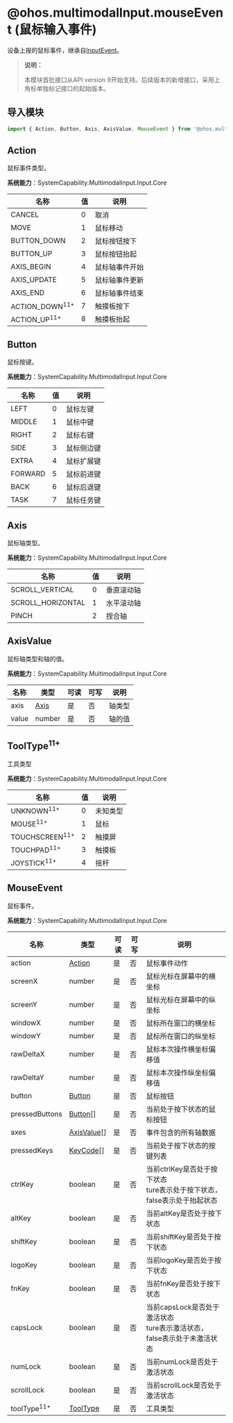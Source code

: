 # @ohos.multimodalInput.mouseEvent (鼠标输入事件)

设备上报的鼠标事件，继承自[InputEvent](./js-apis-inputevent.md)。

>  **说明：**
>
> 本模块首批接口从API version 9开始支持。后续版本的新增接口，采用上角标单独标记接口的起始版本。

## 导入模块

```js
import { Action, Button, Axis, AxisValue, MouseEvent } from '@ohos.multimodalInput.mouseEvent';
```

## Action

鼠标事件类型。

**系统能力**：SystemCapability.MultimodalInput.Input.Core

| 名称        | 值 | 说明                 |
| ----------- | -------- | -------------------- |
| CANCEL      | 0   | 取消             |
| MOVE        | 1   | 鼠标移动             |
| BUTTON_DOWN | 2   | 鼠标按钮按下         |
| BUTTON_UP   | 3   | 鼠标按钮抬起         |
| AXIS_BEGIN  | 4   | 鼠标轴事件开始 |
| AXIS_UPDATE | 5   | 鼠标轴事件更新 |
| AXIS_END    | 6   | 鼠标轴事件结束 |
| ACTION_DOWN<sup>11+</sup> | 7   | 触摸板按下 |
| ACTION_UP<sup>11+</sup> | 8   | 触摸板抬起 |

## Button

鼠标按键。

**系统能力**：SystemCapability.MultimodalInput.Input.Core

| 名称      | 值  | 说明    |
| ------- | ------| ----- |
| LEFT    | 0 | 鼠标左键  |
| MIDDLE  | 1 | 鼠标中键  |
| RIGHT   | 2 | 鼠标右键  |
| SIDE    | 3 | 鼠标侧边键 |
| EXTRA   | 4 | 鼠标扩展键 |
| FORWARD | 5 | 鼠标前进键 |
| BACK    | 6 | 鼠标后退键 |
| TASK    | 7 | 鼠标任务键 |

## Axis

鼠标轴类型。

**系统能力**：SystemCapability.MultimodalInput.Input.Core

| 名称                | 值     | 说明    |
| ----------------- | ------- | ----- |
| SCROLL_VERTICAL   | 0 | 垂直滚动轴 |
| SCROLL_HORIZONTAL | 1 | 水平滚动轴 |
| PINCH             | 2 | 捏合轴   |


## AxisValue

鼠标轴类型和轴的值。

**系统能力**：SystemCapability.MultimodalInput.Input.Core

| 名称    | 类型   | 可读   | 可写   | 说明   |
| ----- | ------ | ---- | ---- | ---- |
| axis  | [Axis](#axis)   | 是    | 否    | 轴类型  |
| value | number | 是    | 否    | 轴的值  |

## ToolType<sup>11+</sup>

工具类型

**系统能力**：SystemCapability.MultimodalInput.Input.Core

| 名称      | 值  | 说明    |
| ------- | ------| ----- |
| UNKNOWN<sup>11+</sup> | 0 | 未知类型  |
| MOUSE<sup>11+</sup>  | 1 | 鼠标 |
| TOUCHSCREEN<sup>11+</sup> | 2 | 触摸屏 |
| TOUCHPAD<sup>11+</sup> | 3 | 触摸板 |
| JOYSTICK<sup>11+</sup> | 4 | 摇杆 |

## MouseEvent

鼠标事件。

**系统能力**：SystemCapability.MultimodalInput.Input.Core

| 名称             | 类型        | 可读   | 可写   | 说明                                       |
| -------------- | ----------- | ---- | ---- | ---------------------------------------- |
| action         | [Action](#action)      | 是    | 否    | 鼠标事件动作                                   |
| screenX        | number      | 是    | 否    | 鼠标光标在屏幕中的横坐标                             |
| screenY        | number      | 是    | 否    | 鼠标光标在屏幕中的纵坐标                             |
| windowX        | number      | 是    | 否    | 鼠标所在窗口的横坐标                               |
| windowY        | number      | 是    | 否    | 鼠标所在窗口的纵坐标                               |
| rawDeltaX      | number      | 是    | 否    | 鼠标本次操作横坐标偏移值 |
| rawDeltaY      | number      | 是    | 否    | 鼠标本次操作纵坐标偏移值                          |
| button         | [Button](#button)      | 是    | 否    | 鼠标按钮                               
| pressedButtons | [Button](#button)[]    | 是    | 否    | 当前处于按下状态的鼠标按钮                              |
| axes           | [AxisValue](#axisvalue)[] | 是    | 否    | 事件包含的所有轴数据                               |
| pressedKeys    | [KeyCode](js-apis-keycode.md#keycode)[]   | 是    | 否    | 当前处于按下状态的按键列表                            |
| ctrlKey        | boolean     | 是    | 否    | 当前ctrlKey是否处于按下状态 <br>ture表示处于按下状态，false表示处于抬起状态    |
| altKey         | boolean     | 是    | 否    | 当前altKey是否处于按下状态                         |
| shiftKey       | boolean     | 是    | 否    | 当前shiftKey是否处于按下状态                       |
| logoKey        | boolean     | 是    | 否    | 当前logoKey是否处于按下状态                        |
| fnKey          | boolean     | 是    | 否    | 当前fnKey是否处于按下状态                          |
| capsLock       | boolean     | 是    | 否    | 当前capsLock是否处于激活状态 <br>ture表示激活状态，false表示处于未激活状态  |
| numLock        | boolean     | 是    | 否    | 当前numLock是否处于激活状态                        |
| scrollLock     | boolean     | 是    | 否    | 当前scrollLock是否处于激活状态                     |
| toolType<sup>11+</sup> | [ToolType](#tooltype11) | 是    | 否    | 工具类型                     |
